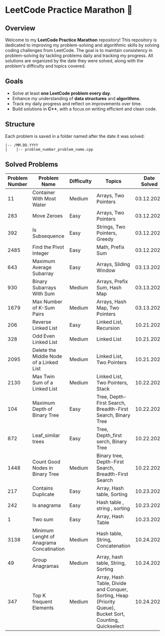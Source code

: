 # LeetCode Practice Marathon 🏁

## Overview
Welcome to my **LeetCode Practice Marathon** repository! This repository is dedicated to improving my problem-solving and algorithmic skills by solving coding challenges from LeetCode. The goal is to maintain consistency in problem-solving by tackling problems daily and tracking my progress. All solutions are organized by the date they were solved, along with the problem's difficulty and topics covered.

## Goals
- Solve at least **one LeetCode problem every day**.
- Enhance my understanding of **data structures** and **algorithms**.
- Track my daily progress and reflect on improvements over time.
- Build solutions in **C++**, with a focus on writing efficient and clean code.

## Structure
Each problem is saved in a folder named after the date it was solved:

```
|-- /MM.DD.YYYY
|    |-- problem_number_problem_name.cpp
```

## Solved Problems

| Problem Number | Problem Name                          | Difficulty | Topics                                | Date Solved |
|----------------|---------------------------------------|------------|---------------------------------------|-------------|
| 11             | Container With Most Water             | Medium     | Arrays, Two Pointers                  | 03.12.2024  |
| 283            | Move Zeroes                           | Easy       | Arrays, Two Pointers                  | 03.12.2024  |
| 392            | Is Subsequence                        | Easy       | Strings, Two Pointers, Greedy         | 03.12.2024  |
| 2485           | Find the Pivot Integer                | Easy       | Math, Prefix Sum                      | 03.12.2024  |
| 643            | Maximum Average Subarray              | Easy       | Arrays, Sliding Window                | 03.13.2024  |
| 930            | Binary Subarrays With Sum             | Medium     | Arrays, Prefix Sum, Hash Map          | 03.13.2024  |
| 1679           | Max Number of K-Sum Pairs             | Medium     | Arrays, Hash Map, Two Pointers        | 03.13.2024  |
| 206            | Reverse Linked List                   | Easy       | Linked List, Recursion                | 10.21.2024  |
| 328            | Odd Even Linked List                  | Medium     | Linked List                           | 10.21.2024  |
| 2095           | Delete the Middle Node of a Linked List| Medium     | Linked List, Two Pointers             | 10.21.2024  |
| 2130           | Max Twin Sum of a Linked List         | Medium     | Linked List, Two Pointers, Stack      | 10.22.2024  |
| 104 | Maximum Depth of Binary Tree | Easy | Tree, Depth-First Search, Breadth-First Search, Binary Tree | 10.22.2024 |
| 872 | Leaf_similar trees | Easy | Tree, Depth_first serch, Binary Tree | 10.22.2024 |
| 1448 | Count Good Nodes in Binary Tree | Medium | Binary tree, Depth-First Search, Breadth-First Search | 10.22.2024 |
| 217 | Contains Duplicate | Easy | Array, Hash table, Sorting | 10.23.2024 |
| 242 | Is anagrama | Easy | Hash table , string , sorting | 10.23.2024 |
| 1 | Two sum | Easy | Array, Hash Table | 10.23.2024 |
| 3138 | Minimum Lenght of Anagrama Concatination | Medium | Hash table, String, Concatenation | 10.24.2024 |
| 49 | Group Anagramas | Medium | Array, hash table, String, Sorting | 10.24.2024 |
| 347 | Top K frequent Elements | Medium | Array, Hash Table, Divide and Conquer, Sorting, Heap (Priority Queue), Bucket Sort, Counting, Quickselect | 10.24.2024 |
